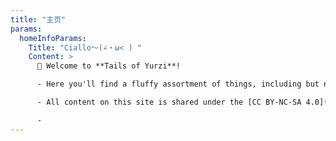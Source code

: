 ```yaml
---
title: "主页"
params:
  homeInfoParams:
    Title: "Ciallo～(∠・ω< ) "
    Content: >
      👋 Welcome to **Tails of Yurzi**!

      - Here you'll find a fluffy assortment of things, including but not limited to knowledge, cats, and tails of all sorts.

      - All content on this site is shared under the [CC BY-NC-SA 4.0](https://creativecommons.org/licenses/by-nc-sa/4.0/deed.en) license.

      -
---
```

